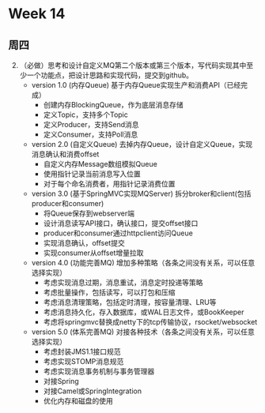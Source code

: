# Week 14

## 周四

2. （必做）思考和设计自定义MQ第二个版本或第三个版本，写代码实现其中至少一个功能点，把设计思路和实现代码，提交到github。
    * version 1.0 (内存Queue) 基于内存Queue实现生产和消费API（已经完成）
        - 创建内存BlockingQueue，作为底层消息存储
        - 定义Topic，支持多个Topic
        - 定义Producer，支持Send消息
        - 定义Consumer，支持Poll消息
    * version 2.0 (自定义Queue) 去掉内存Queue，设计自定义Queue，实现消息确认和消费offset
        - 自定义内存Message数组模拟Queue
        - 使用指针记录当前消息写入位置
        - 对于每个命名消费者，用指针记录消费位置
    * version 3.0 (基于SpringMVC实现MQServer) 拆分broker和client(包括producer和consumer)
        - 将Queue保存到webserver端
        - 设计消息读写API接口，确认接口，提交offset接口
        - producer和consumer通过httpclient访问Queue
        - 实现消息确认，offset提交
        - 实现consumer从offset增量拉取
    * version 4.0 (功能完善MQ) 增加多种策略（各条之间没有关系，可以任意选择实现）
        - 考虑实现消息过期，消息重试，消息定时投递等策略
        - 考虑批量操作，包括读写，可以打包和压缩
        - 考虑消息清理策略，包括定时清理，按容量清理、LRU等
        - 考虑消息持久化，存入数据库，或WAL日志文件，或BookKeeper
        - 考虑将springmvc替换成netty下的tcp传输协议，rsocket/websocket
    * version 5.0 (体系完善MQ) 对接各种技术（各条之间没有关系，可以任意选择实现）
        - 考虑封装JMS1.1接口规范
        - 考虑实现STOMP消息规范
        - 考虑实现消息事务机制与事务管理器
        - 对接Spring
        - 对接Camel或SpringIntegration
        - 优化内存和磁盘的使用